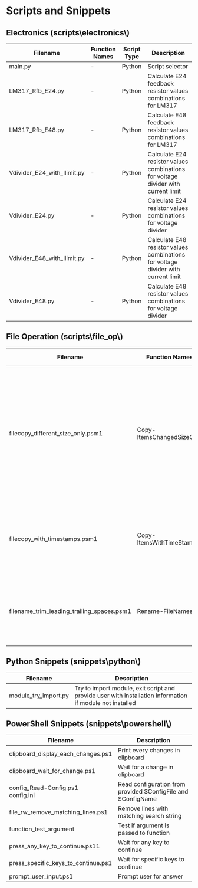 # Scripts and Snippets

## Electronics (scripts\\electronics\\)
| Filename | Function Names | Script Type | Description |
|---|---|---|---|
| main.py | - | Python | Script selector |
| LM317_Rfb_E24.py | - | Python | Calculate E24 feedback resistor values combinations for LM317 |
| LM317_Rfb_E48.py | - | Python | Calculate E48 feedback resistor values combinations for LM317 |
| Vdivider_E24_with_Ilimit.py | - | Python | Calculate E24 resistor values combinations for voltage divider with current limit |
| Vdivider_E24.py | - | Python | Calculate E24 resistor values combinations for voltage divider |
| Vdivider_E48_with_Ilimit.py | - | Python | Calculate E48 resistor values combinations for voltage divider with current limit |
| Vdivider_E48.py | - | Python | Calculate E48 resistor values combinations for voltage divider |

## File Operation (scripts\\file_op\\)
| Filename | Function Names | Script Type | Description |
|---|---|---|---|
| filecopy_different_size_only.psm1 | Copy-ItemsChangedSizeOnly | PowerShell | Copy files excluding files with same file size (completes the only option Robocopy is missing, "/XT" to exclude files with changed time attributes with same size) |
| filecopy_with_timestamps.psm1 | Copy-ItemsWithTimeStamps | PowerShell | Copy files with time attributes. (Robocopy can perform similar operation except prompting) |
| filename_trim_leading_trailing_spaces.psm1 | Rename-FileNames | PowerShell | Trim leading and trailing spaces in filename of specified file or all files under a directory. |

## Python Snippets (snippets\\python\\)
| Filename | Description |
|---|---|
| module_try_import.py | Try to import module, exit script and provide user with installation information if module not installed |

## PowerShell Snippets (snippets\\powershell\\)
| Filename | Description |
|---|---|
| clipboard_display_each_changes.ps1 | Print every changes in clipboard |
| clipboard_wait_for_change.ps1 | Wait for a change in clipboard |
| config_Read-Config.ps1<br>config.ini | Read configuration from provided \$ConfigFile and \$ConfigName |
| file_rw_remove_matching_lines.ps1 | Remove lines with matching search string |
| function_test_argument | Test if argument is passed to function |
| press_any_key_to_continue.ps11 | Wait for any key to continue |
| press_specific_keys_to_continue.ps1 | Wait for specific keys to continue |
| prompt_user_input.ps1 | Prompt user for answer |
